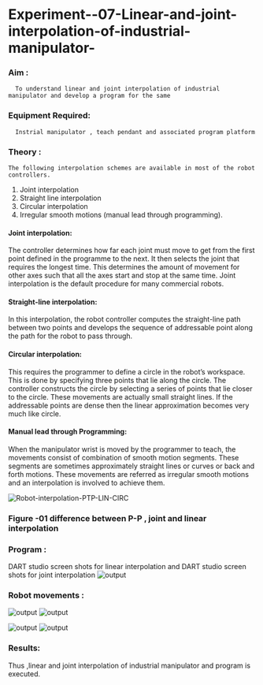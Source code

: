 # Experiment--07-Linear-and-joint-interpolation-of-industrial-manipulator-

### Aim :
      To understand linear and joint interpolation of industrial manipulator and develop a program for the same 
      
### Equipment Required: 
      Instrial manipulator , teach pendant and associated program platform 
      
### Theory :
    The following interpolation schemes are available in most of the robot controllers.
1. Joint interpolation
2. Straight line interpolation
3. Circular interpolation
4. Irregular smooth motions (manual lead through programming).
#### Joint interpolation: 
The controller determines how far each joint must move to get from the first point defined in the programme to the next. It then selects the joint that
requires the longest time. This determines the amount of movement for other axes such that all the axes start and stop at the same time. Joint interpolation is the default procedure for many commercial robots.

#### Straight-line interpolation: 
In this interpolation, the robot controller computes the straight-line path between two points and develops the sequence of addressable point along the path for the robot to pass through.

#### Circular interpolation: 
This requires the programmer to define a circle in the
robot’s workspace. This is done by specifying three points that lie along the circle. The controller constructs the circle by selecting a series of points that lie closer to the circle. These movements are actually small straight lines. If the addressable points are dense then the linear approximation becomes very much like circle.


#### Manual lead through Programming: 
When the manipulator wrist is moved by the programmer to teach, the movements consist of combination of smooth motion segments. These segments are sometimes approximately straight lines or curves or back and forth motions. These movements are referred as irregular smooth motions and an interpolation is involved to achieve them.




![Robot-interpolation-PTP-LIN-CIRC](https://user-images.githubusercontent.com/36288975/201615171-d0886aaa-8220-4b0c-8a1d-3d8a5c69c76a.png)

### Figure -01 difference between P-P , joint and linear interpolation 


### Program : 
DART studio screen shots for linear interpolation and DART studio screen shots for joint interpolation 
![output](https://github.com/Saibandhavi75/Experiment--07-Linear-and-joint-interpolation-of-industrial-manipulator-/blob/main/robo%201.jpg?raw=true)








### Robot movements :

![output](https://github.com/Saibandhavi75/Experiment--07-Linear-and-joint-interpolation-of-industrial-manipulator-/blob/main/robotics3new.jpeg?raw=true)
![output](https://github.com/Saibandhavi75/Experiment--07-Linear-and-joint-interpolation-of-industrial-manipulator-/blob/main/robotics4new.jpeg?raw=true)

![output](https://github.com/Saibandhavi75/Experiment--07-Linear-and-joint-interpolation-of-industrial-manipulator-/blob/main/robotics1new.jpg?raw=true)
![output](https://github.com/Saibandhavi75/Experiment--07-Linear-and-joint-interpolation-of-industrial-manipulator-/blob/main/robotics2new.jpg?raw=true)














### Results:  
Thus ,linear and joint interpolation of industrial manipulator and program is executed.
